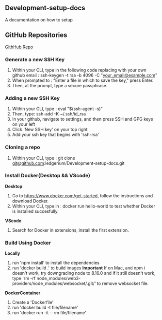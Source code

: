 ## Development-setup-docs
A documentation on how to setup

## GitHub Repositories ##
[GithHub Repo](https://github.com/ledgerium/Development-setup-docs)

### __Generate a new SSH Key__

1) Within your CLI, type in the following code replacing with your own github email : ssh-keygen -t rsa -b 4096 -C "your_email@example.com"
2) When prompted to : "Enter a file in which to save the key," press Enter. 
3) Then, at the prompt, type a secure passphrase. 
   
### __Adding a new SSH Key__

1) Within your CLI, type : eval "$(ssh-agent -s)"
2) Then, type: ssh-add -K ~/.ssh/id_rsa
3) In your github, navigate to settings, and then press SSH and GPG keys on your left
4) Click 'New SSH key' on your top right
5) Add your ssh key that begins with 'ssh-rsa'

### __Cloning a repo__

1) Within your CLI, type : git clone git@github.com:ledgerium/Development-setup-docs.git

### __Install Docker(Desktop && VScode)__

 __Desktop__
1) Go to https://www.docker.com/get-started, follow the instructions and download Docker.
2) Within your CLI, type in : docker run hello-world to test whether Docker is installed succesfully.

__VScode__
1) Search for Docker in extensions, install the first extension.

### __Build Using Docker__

__Locally__
1) run 'npm install' to install the dependencies
2) run 'docker build .' to build images 
**Important**
If on Mac, and npm i doesn't work, try downgrading node to 8.16.0 and if it still doesn't work,
type 'rm -rf node_modules/web3-providers/node_modules/websocket/.git/' to remove websocket file.

__DockerContainer__
1) Create a 'Dockerfile'
2) run 'docker build -t file/filename' 
3) run 'docker run -it --rm file/filename'


